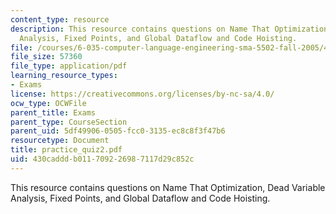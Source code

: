 ```yaml
---
content_type: resource
description: This resource contains questions on Name That Optimization, Dead Variable
  Analysis, Fixed Points, and Global Dataflow and Code Hoisting.
file: /courses/6-035-computer-language-engineering-sma-5502-fall-2005/430cadddb011709226987117d29c852c_practice_quiz2.pdf
file_size: 57360
file_type: application/pdf
learning_resource_types:
- Exams
license: https://creativecommons.org/licenses/by-nc-sa/4.0/
ocw_type: OCWFile
parent_title: Exams
parent_type: CourseSection
parent_uid: 5df49906-0505-fcc0-3135-ec8c8f3f47b6
resourcetype: Document
title: practice_quiz2.pdf
uid: 430caddd-b011-7092-2698-7117d29c852c
---
```

This resource contains questions on Name That Optimization, Dead Variable Analysis, Fixed Points, and Global Dataflow and Code Hoisting.